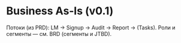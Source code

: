 # Business As‑Is (v0.1)
Потоки (из PRD): LM → Signup → Audit → Report → (Tasks). Роли и сегменты — см. BRD (сегменты и JTBD).
